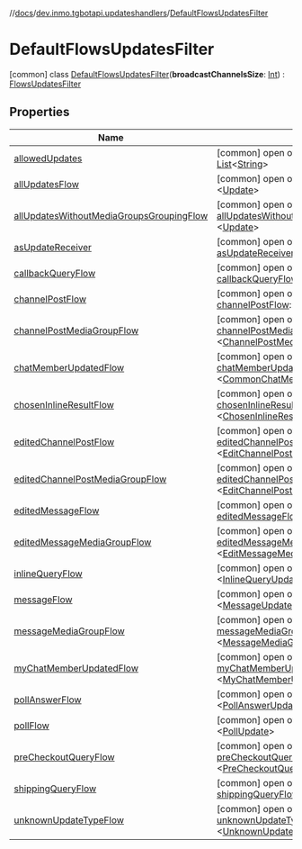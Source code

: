 //[docs](../../../index.md)/[dev.inmo.tgbotapi.updateshandlers](../index.md)/[DefaultFlowsUpdatesFilter](index.md)



# DefaultFlowsUpdatesFilter  
 [common] class [DefaultFlowsUpdatesFilter](index.md)(**broadcastChannelsSize**: [Int](https://kotlinlang.org/api/latest/jvm/stdlib/kotlin/-int/index.html)) : [FlowsUpdatesFilter](../-flows-updates-filter/index.md)   


## Properties  
  
|  Name |  Summary | 
|---|---|
| <a name="dev.inmo.tgbotapi.updateshandlers/DefaultFlowsUpdatesFilter/allowedUpdates/#/PointingToDeclaration/"></a>[allowedUpdates](index.md#%5Bdev.inmo.tgbotapi.updateshandlers%2FDefaultFlowsUpdatesFilter%2FallowedUpdates%2F%23%2FPointingToDeclaration%2F%5D%2FProperties%2F625018081)| <a name="dev.inmo.tgbotapi.updateshandlers/DefaultFlowsUpdatesFilter/allowedUpdates/#/PointingToDeclaration/"></a> [common] open override val [allowedUpdates](index.md#%5Bdev.inmo.tgbotapi.updateshandlers%2FDefaultFlowsUpdatesFilter%2FallowedUpdates%2F%23%2FPointingToDeclaration%2F%5D%2FProperties%2F625018081): [List](https://kotlinlang.org/api/latest/jvm/stdlib/kotlin.collections/-list/index.html)<[String](https://kotlinlang.org/api/latest/jvm/stdlib/kotlin/-string/index.html)>   <br>|
| <a name="dev.inmo.tgbotapi.updateshandlers/DefaultFlowsUpdatesFilter/allUpdatesFlow/#/PointingToDeclaration/"></a>[allUpdatesFlow](all-updates-flow.md)| <a name="dev.inmo.tgbotapi.updateshandlers/DefaultFlowsUpdatesFilter/allUpdatesFlow/#/PointingToDeclaration/"></a> [common] open override val [allUpdatesFlow](all-updates-flow.md): <[Update](../../dev.inmo.tgbotapi.types.update.abstracts/-update/index.md)>   <br>|
| <a name="dev.inmo.tgbotapi.updateshandlers/DefaultFlowsUpdatesFilter/allUpdatesWithoutMediaGroupsGroupingFlow/#/PointingToDeclaration/"></a>[allUpdatesWithoutMediaGroupsGroupingFlow](all-updates-without-media-groups-grouping-flow.md)| <a name="dev.inmo.tgbotapi.updateshandlers/DefaultFlowsUpdatesFilter/allUpdatesWithoutMediaGroupsGroupingFlow/#/PointingToDeclaration/"></a> [common] open override val [allUpdatesWithoutMediaGroupsGroupingFlow](all-updates-without-media-groups-grouping-flow.md): <[Update](../../dev.inmo.tgbotapi.types.update.abstracts/-update/index.md)>   <br>|
| <a name="dev.inmo.tgbotapi.updateshandlers/DefaultFlowsUpdatesFilter/asUpdateReceiver/#/PointingToDeclaration/"></a>[asUpdateReceiver](as-update-receiver.md)| <a name="dev.inmo.tgbotapi.updateshandlers/DefaultFlowsUpdatesFilter/asUpdateReceiver/#/PointingToDeclaration/"></a> [common] open override val [asUpdateReceiver](as-update-receiver.md): [UpdateReceiver](../index.md#%5Bdev.inmo.tgbotapi.updateshandlers%2FUpdateReceiver%2F%2F%2FPointingToDeclaration%2F%5D%2FClasslikes%2F625018081)<[Update](../../dev.inmo.tgbotapi.types.update.abstracts/-update/index.md)>   <br>|
| <a name="dev.inmo.tgbotapi.updateshandlers/DefaultFlowsUpdatesFilter/callbackQueryFlow/#/PointingToDeclaration/"></a>[callbackQueryFlow](callback-query-flow.md)| <a name="dev.inmo.tgbotapi.updateshandlers/DefaultFlowsUpdatesFilter/callbackQueryFlow/#/PointingToDeclaration/"></a> [common] open override val [callbackQueryFlow](callback-query-flow.md): <[CallbackQueryUpdate](../../dev.inmo.tgbotapi.types.update/-callback-query-update/index.md)>   <br>|
| <a name="dev.inmo.tgbotapi.updateshandlers/DefaultFlowsUpdatesFilter/channelPostFlow/#/PointingToDeclaration/"></a>[channelPostFlow](channel-post-flow.md)| <a name="dev.inmo.tgbotapi.updateshandlers/DefaultFlowsUpdatesFilter/channelPostFlow/#/PointingToDeclaration/"></a> [common] open override val [channelPostFlow](channel-post-flow.md): <[ChannelPostUpdate](../../dev.inmo.tgbotapi.types.update/-channel-post-update/index.md)>   <br>|
| <a name="dev.inmo.tgbotapi.updateshandlers/DefaultFlowsUpdatesFilter/channelPostMediaGroupFlow/#/PointingToDeclaration/"></a>[channelPostMediaGroupFlow](channel-post-media-group-flow.md)| <a name="dev.inmo.tgbotapi.updateshandlers/DefaultFlowsUpdatesFilter/channelPostMediaGroupFlow/#/PointingToDeclaration/"></a> [common] open override val [channelPostMediaGroupFlow](channel-post-media-group-flow.md): <[ChannelPostMediaGroupUpdate](../../dev.inmo.tgbotapi.types.update.MediaGroupUpdates/-channel-post-media-group-update/index.md)>   <br>|
| <a name="dev.inmo.tgbotapi.updateshandlers/DefaultFlowsUpdatesFilter/chatMemberUpdatedFlow/#/PointingToDeclaration/"></a>[chatMemberUpdatedFlow](chat-member-updated-flow.md)| <a name="dev.inmo.tgbotapi.updateshandlers/DefaultFlowsUpdatesFilter/chatMemberUpdatedFlow/#/PointingToDeclaration/"></a> [common] open override val [chatMemberUpdatedFlow](chat-member-updated-flow.md): <[CommonChatMemberUpdatedUpdate](../../dev.inmo.tgbotapi.types.update/-common-chat-member-updated-update/index.md)>   <br>|
| <a name="dev.inmo.tgbotapi.updateshandlers/DefaultFlowsUpdatesFilter/chosenInlineResultFlow/#/PointingToDeclaration/"></a>[chosenInlineResultFlow](chosen-inline-result-flow.md)| <a name="dev.inmo.tgbotapi.updateshandlers/DefaultFlowsUpdatesFilter/chosenInlineResultFlow/#/PointingToDeclaration/"></a> [common] open override val [chosenInlineResultFlow](chosen-inline-result-flow.md): <[ChosenInlineResultUpdate](../../dev.inmo.tgbotapi.types.update/-chosen-inline-result-update/index.md)>   <br>|
| <a name="dev.inmo.tgbotapi.updateshandlers/DefaultFlowsUpdatesFilter/editedChannelPostFlow/#/PointingToDeclaration/"></a>[editedChannelPostFlow](edited-channel-post-flow.md)| <a name="dev.inmo.tgbotapi.updateshandlers/DefaultFlowsUpdatesFilter/editedChannelPostFlow/#/PointingToDeclaration/"></a> [common] open override val [editedChannelPostFlow](edited-channel-post-flow.md): <[EditChannelPostUpdate](../../dev.inmo.tgbotapi.types.update/-edit-channel-post-update/index.md)>   <br>|
| <a name="dev.inmo.tgbotapi.updateshandlers/DefaultFlowsUpdatesFilter/editedChannelPostMediaGroupFlow/#/PointingToDeclaration/"></a>[editedChannelPostMediaGroupFlow](edited-channel-post-media-group-flow.md)| <a name="dev.inmo.tgbotapi.updateshandlers/DefaultFlowsUpdatesFilter/editedChannelPostMediaGroupFlow/#/PointingToDeclaration/"></a> [common] open override val [editedChannelPostMediaGroupFlow](edited-channel-post-media-group-flow.md): <[EditChannelPostMediaGroupUpdate](../../dev.inmo.tgbotapi.types.update.MediaGroupUpdates/-edit-channel-post-media-group-update/index.md)>   <br>|
| <a name="dev.inmo.tgbotapi.updateshandlers/DefaultFlowsUpdatesFilter/editedMessageFlow/#/PointingToDeclaration/"></a>[editedMessageFlow](edited-message-flow.md)| <a name="dev.inmo.tgbotapi.updateshandlers/DefaultFlowsUpdatesFilter/editedMessageFlow/#/PointingToDeclaration/"></a> [common] open override val [editedMessageFlow](edited-message-flow.md): <[EditMessageUpdate](../../dev.inmo.tgbotapi.types.update/-edit-message-update/index.md)>   <br>|
| <a name="dev.inmo.tgbotapi.updateshandlers/DefaultFlowsUpdatesFilter/editedMessageMediaGroupFlow/#/PointingToDeclaration/"></a>[editedMessageMediaGroupFlow](edited-message-media-group-flow.md)| <a name="dev.inmo.tgbotapi.updateshandlers/DefaultFlowsUpdatesFilter/editedMessageMediaGroupFlow/#/PointingToDeclaration/"></a> [common] open override val [editedMessageMediaGroupFlow](edited-message-media-group-flow.md): <[EditMessageMediaGroupUpdate](../../dev.inmo.tgbotapi.types.update.MediaGroupUpdates/-edit-message-media-group-update/index.md)>   <br>|
| <a name="dev.inmo.tgbotapi.updateshandlers/DefaultFlowsUpdatesFilter/inlineQueryFlow/#/PointingToDeclaration/"></a>[inlineQueryFlow](inline-query-flow.md)| <a name="dev.inmo.tgbotapi.updateshandlers/DefaultFlowsUpdatesFilter/inlineQueryFlow/#/PointingToDeclaration/"></a> [common] open override val [inlineQueryFlow](inline-query-flow.md): <[InlineQueryUpdate](../../dev.inmo.tgbotapi.types.update/-inline-query-update/index.md)>   <br>|
| <a name="dev.inmo.tgbotapi.updateshandlers/DefaultFlowsUpdatesFilter/messageFlow/#/PointingToDeclaration/"></a>[messageFlow](message-flow.md)| <a name="dev.inmo.tgbotapi.updateshandlers/DefaultFlowsUpdatesFilter/messageFlow/#/PointingToDeclaration/"></a> [common] open override val [messageFlow](message-flow.md): <[MessageUpdate](../../dev.inmo.tgbotapi.types.update/-message-update/index.md)>   <br>|
| <a name="dev.inmo.tgbotapi.updateshandlers/DefaultFlowsUpdatesFilter/messageMediaGroupFlow/#/PointingToDeclaration/"></a>[messageMediaGroupFlow](message-media-group-flow.md)| <a name="dev.inmo.tgbotapi.updateshandlers/DefaultFlowsUpdatesFilter/messageMediaGroupFlow/#/PointingToDeclaration/"></a> [common] open override val [messageMediaGroupFlow](message-media-group-flow.md): <[MessageMediaGroupUpdate](../../dev.inmo.tgbotapi.types.update.MediaGroupUpdates/-message-media-group-update/index.md)>   <br>|
| <a name="dev.inmo.tgbotapi.updateshandlers/DefaultFlowsUpdatesFilter/myChatMemberUpdatedFlow/#/PointingToDeclaration/"></a>[myChatMemberUpdatedFlow](my-chat-member-updated-flow.md)| <a name="dev.inmo.tgbotapi.updateshandlers/DefaultFlowsUpdatesFilter/myChatMemberUpdatedFlow/#/PointingToDeclaration/"></a> [common] open override val [myChatMemberUpdatedFlow](my-chat-member-updated-flow.md): <[MyChatMemberUpdatedUpdate](../../dev.inmo.tgbotapi.types.update/-my-chat-member-updated-update/index.md)>   <br>|
| <a name="dev.inmo.tgbotapi.updateshandlers/DefaultFlowsUpdatesFilter/pollAnswerFlow/#/PointingToDeclaration/"></a>[pollAnswerFlow](poll-answer-flow.md)| <a name="dev.inmo.tgbotapi.updateshandlers/DefaultFlowsUpdatesFilter/pollAnswerFlow/#/PointingToDeclaration/"></a> [common] open override val [pollAnswerFlow](poll-answer-flow.md): <[PollAnswerUpdate](../../dev.inmo.tgbotapi.types.update/-poll-answer-update/index.md)>   <br>|
| <a name="dev.inmo.tgbotapi.updateshandlers/DefaultFlowsUpdatesFilter/pollFlow/#/PointingToDeclaration/"></a>[pollFlow](poll-flow.md)| <a name="dev.inmo.tgbotapi.updateshandlers/DefaultFlowsUpdatesFilter/pollFlow/#/PointingToDeclaration/"></a> [common] open override val [pollFlow](poll-flow.md): <[PollUpdate](../../dev.inmo.tgbotapi.types.update/-poll-update/index.md)>   <br>|
| <a name="dev.inmo.tgbotapi.updateshandlers/DefaultFlowsUpdatesFilter/preCheckoutQueryFlow/#/PointingToDeclaration/"></a>[preCheckoutQueryFlow](pre-checkout-query-flow.md)| <a name="dev.inmo.tgbotapi.updateshandlers/DefaultFlowsUpdatesFilter/preCheckoutQueryFlow/#/PointingToDeclaration/"></a> [common] open override val [preCheckoutQueryFlow](pre-checkout-query-flow.md): <[PreCheckoutQueryUpdate](../../dev.inmo.tgbotapi.types.update/-pre-checkout-query-update/index.md)>   <br>|
| <a name="dev.inmo.tgbotapi.updateshandlers/DefaultFlowsUpdatesFilter/shippingQueryFlow/#/PointingToDeclaration/"></a>[shippingQueryFlow](shipping-query-flow.md)| <a name="dev.inmo.tgbotapi.updateshandlers/DefaultFlowsUpdatesFilter/shippingQueryFlow/#/PointingToDeclaration/"></a> [common] open override val [shippingQueryFlow](shipping-query-flow.md): <[ShippingQueryUpdate](../../dev.inmo.tgbotapi.types.update/-shipping-query-update/index.md)>   <br>|
| <a name="dev.inmo.tgbotapi.updateshandlers/DefaultFlowsUpdatesFilter/unknownUpdateTypeFlow/#/PointingToDeclaration/"></a>[unknownUpdateTypeFlow](unknown-update-type-flow.md)| <a name="dev.inmo.tgbotapi.updateshandlers/DefaultFlowsUpdatesFilter/unknownUpdateTypeFlow/#/PointingToDeclaration/"></a> [common] open override val [unknownUpdateTypeFlow](unknown-update-type-flow.md): <[UnknownUpdate](../../dev.inmo.tgbotapi.types.update.abstracts/-unknown-update/index.md)>   <br>|

